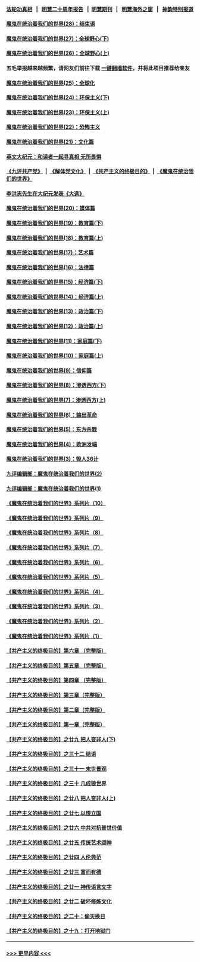 #### [法轮功真相](https://github.com/gfw-breaker/truth/blob/master/README.md?t=0) &nbsp;&nbsp;|&nbsp;&nbsp; [明慧二十周年报告](https://github.com/gfw-breaker/mh-reports/blob/master/README.md?t=0) &nbsp;&nbsp;|&nbsp;&nbsp;[明慧期刊](https://github.com/gfw-breaker/mh-qikan) &nbsp;&nbsp;|&nbsp;&nbsp; [明慧海外之窗](https://github.com/gfw-breaker/mh-news/blob/master/README.md?t=0) &nbsp;&nbsp;|&nbsp;&nbsp; [神韵特别报道](https://github.com/gfw-breaker/mh-news/blob/master/shenyun.md?t=0)
#### [魔鬼在统治着我们的世界(28)：结束语](../pages/nsc422/n10936246.md?t=07130301) 
#### [魔鬼在统治着我们的世界(27)：全球野心(下)](../pages/nsc422/n10928319.md?t=07130301) 
#### [魔鬼在统治着我们的世界(26)：全球野心(上)](../pages/nsc422/n10900318.md?t=07130301) 
#### 五毛举报越来越频繁，请网友们前往下载 [一键翻墙软件](https://github.com/gfw-breaker/ssr-accounts)，并将此项目推荐给亲友
#### [魔鬼在统治着我们的世界(25)：全球化](../pages/nsc422/n10788205.md?t=07130301) 
#### [魔鬼在统治着我们的世界(24)：环保主义(下)](../pages/nsc422/n10695307.md?t=07130301) 
#### [魔鬼在统治着我们的世界(23)：环保主义(上)](../pages/nsc422/n10688613.md?t=07130301) 
#### [魔鬼在统治着我们的世界(22)：恐怖主义](../pages/nsc422/n10614727.md?t=07130301) 
#### [魔鬼在统治着我们的世界(21)：文化篇](../pages/nsc422/n10597706.md?t=07130301) 
#### [英文大纪元：和读者一起寻真相 无所畏惧](../pages/nsc422/n12542027.md?t=07130301) 
#### [《九评共产党》](https://github.com/begood0513/9ping.md/blob/master/README.md) &nbsp;|&nbsp; [《解体党文化》](../../../../jtdwh.md/blob/master/README.md)  &nbsp;|&nbsp; [《共产主义的终极目的》](../../../../gczydzjmd.md/blob/master/README.md) &nbsp;|&nbsp; [《魔鬼在统治我们的世界》](../../../../mgztzwmdsj.md/blob/master/README.md) 
#### [李洪志先生在大纪元发表《大选》](../pages/nsc422/n12534746.md?t=07130301) 
#### [魔鬼在统治着我们的世界(20)：媒体篇](../pages/nsc422/n10586579.md?t=07130301) 
#### [魔鬼在统治着我们的世界(19)：教育篇(下)](../pages/nsc422/n10564808.md?t=07130301) 
#### [魔鬼在统治着我们的世界(18)：教育篇(上)](../pages/nsc422/n10526970.md?t=07130301) 
#### [魔鬼在统治着我们的世界(17)：艺术篇](../pages/nsc422/n10499093.md?t=07130301) 
#### [魔鬼在统治着我们的世界(16)：法律篇](../pages/nsc422/n10485969.md?t=07130301) 
#### [魔鬼在统治着我们的世界(15)：经济篇(下)](../pages/nsc422/n10469975.md?t=07130301) 
#### [魔鬼在统治着我们的世界(14)：经济篇(上)](../pages/nsc422/n10457370.md?t=07130301) 
#### [魔鬼在统治着我们的世界(13)：政治篇(下)](../pages/nsc422/n10448270.md?t=07130301) 
#### [魔鬼在统治着我们的世界(12)：政治篇(上)](../pages/nsc422/n10444576.md?t=07130301) 
#### [魔鬼在统治着我们的世界(11)：家庭篇(下)](../pages/nsc422/n10440961.md?t=07130301) 
#### [魔鬼在统治着我们的世界(10)：家庭篇(上)](../pages/nsc422/n10435448.md?t=07130301) 
#### [魔鬼在统治着我们的世界(9)：信仰篇](../pages/nsc422/n10432159.md?t=07130301) 
#### [魔鬼在统治着我们的世界(8)：渗透西方(下)](../pages/nsc422/n10429603.md?t=07130301) 
#### [魔鬼在统治着我们的世界(7)：渗透西方(上)](../pages/nsc422/n10426013.md?t=07130301) 
#### [魔鬼在统治着我们的世界(6)：输出革命](../pages/nsc422/n10421536.md?t=07130301) 
#### [魔鬼在统治着我们的世界(5)：东方杀戮](../pages/nsc422/n10417707.md?t=07130301) 
#### [魔鬼在统治着我们的世界(4)：欧洲发端](../pages/nsc422/n10414890.md?t=07130301) 
#### [魔鬼在统治着我们的世界(3)：毁人36计](../pages/nsc422/n10411583.md?t=07130301) 
#### [九评编辑部：魔鬼在统治着我们的世界(2)](../pages/nsc422/n10410036.md?t=07130301) 
#### [九评编辑部：魔鬼在统治着我们的世界(1)](../pages/nsc422/n10406825.md?t=07130301) 
#### [《魔鬼在统治着我们的世界》系列片（10）](../pages/nsc422/n12292670.md?t=07130301) 
#### [《魔鬼在统治着我们的世界》系列片（9）](../pages/nsc422/n12290859.md?t=07130301) 
#### [《魔鬼在统治着我们的世界》系列片（8）](../pages/nsc422/n12287445.md?t=07130301) 
#### [《魔鬼在统治着我们的世界》系列片（7）](../pages/nsc422/n12283425.md?t=07130301) 
#### [《魔鬼在统治着我们的世界》系列片（6）](../pages/nsc422/n12282314.md?t=07130301) 
#### [《魔鬼在统治着我们的世界》系列片（5）](../pages/nsc422/n12281419.md?t=07130301) 
#### [《魔鬼在统治着我们的世界》系列片（4）](../pages/nsc422/n12274024.md?t=07130301) 
#### [《魔鬼在统治着我们的世界》系列片（3）](../pages/nsc422/n12271322.md?t=07130301) 
#### [《魔鬼在统治着我们的世界》系列片（2）](../pages/nsc422/n12269049.md?t=07130301) 
#### [《魔鬼在统治着我们的世界》系列片（1）](../pages/nsc422/n12267575.md?t=07130301) 
#### [【共产主义的终极目的】第六章 （完整版）](../pages/nsc422/n11428913.md?t=07130301) 
#### [【共产主义的终极目的】第五章 （完整版）](../pages/nsc422/n11428912.md?t=07130301) 
#### [【共产主义的终极目的】第四章 （完整版）](../pages/nsc422/n11428907.md?t=07130301) 
#### [【共产主义的终极目的】第三章（完整版）](../pages/nsc422/n11428848.md?t=07130301) 
#### [【共产主义的终极目的】第二章（完整版）](../pages/nsc422/n11428831.md?t=07130301) 
#### [【共产主义的终极目的】第一章（完整版）](../pages/nsc422/n11417651.md?t=07130301) 
#### [【共产主义的终极目的】之廿九 把人变非人(下)](../pages/nsc422/n11344140.md?t=07130301) 
#### [【共产主义的终极目的】之三十二 结语](../pages/nsc422/n11360535.md?t=07130301) 
#### [【共产主义的终极目的】之三十一 末世景观](../pages/nsc422/n11351129.md?t=07130301) 
#### [【共产主义的终极目的】之三十 几成狼世界](../pages/nsc422/n11348280.md?t=07130301) 
#### [【共产主义的终极目的】之廿八 把人变非人(上)](../pages/nsc422/n11340492.md?t=07130301) 
#### [【共产主义的终极目的】之廿七 以恨立国](../pages/nsc422/n11336944.md?t=07130301) 
#### [【共产主义的终极目的】之廿六 中共对抗普世价值](../pages/nsc422/n11324785.md?t=07130301) 
#### [【共产主义的终极目的】之廿五 传统艺术颂神](../pages/nsc422/n11296396.md?t=07130301) 
#### [【共产主义的终极目的】之廿四 人伦典范](../pages/nsc422/n11296397.md?t=07130301) 
#### [【共产主义的终极目的】之廿三 富而有德](../pages/nsc422/n11283598.md?t=07130301) 
#### [【共产主义的终极目的】之廿一 神传语言文字](../pages/nsc422/n11263265.md?t=07130301) 
#### [【共产主义的终极目的】之廿二 破坏修炼文化](../pages/nsc422/n11245728.md?t=07130301) 
#### [【共产主义的终极目的】之二十：偷天换日](../pages/nsc422/n11238846.md?t=07130301) 
#### [【共产主义的终极目的】之十九：打开地狱门](../pages/nsc422/n11206376.md?t=07130301) 

----
#### [ >>> 更早内容 <<< ](../indexes/nsc422-earlier.md)
